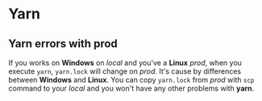 # Yarn

## Yarn errors with prod

If you works on **Windows** on *local* and you've a **Linux** *prod*, when you execute `yarn`, `yarn.lock` will change on *prod*. It's cause by differences between **Windows** and **Linux**. You can copy `yarn.lock` from *prod* with `scp` command to your *local* and you won't have any other problems with **yarn**.